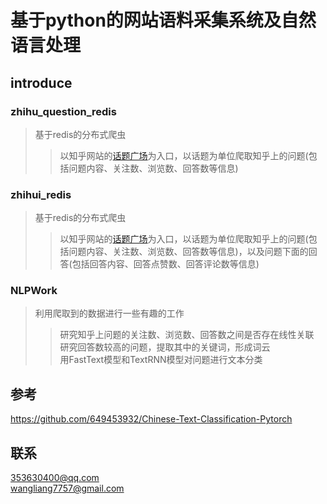 # 基于python的网站语料采集系统及自然语言处理
## introduce

### zhihu_question_redis

>基于redis的分布式爬虫
>>以知乎网站的[话题广场](https://www.zhihu.com/topics)为入口，以话题为单位爬取知乎上的问题(包括问题内容、关注数、浏览数、回答数等信息)

### zhihui_redis

>基于redis的分布式爬虫
>>以知乎网站的[话题广场](https://www.zhihu.com/topics)为入口，以话题为单位爬取知乎上的问题(包括问题内容、关注数、浏览数、回答数等信息)，以及问题下面的回答(包括回答内容、回答点赞数、回答评论数等信息)

### NLPWork
>利用爬取到的数据进行一些有趣的工作<br>
>>研究知乎上问题的关注数、浏览数、回答数之间是否存在线性关联<br>
>>研究回答数较高的问题，提取其中的关键词，形成词云<br>
>>用FastText模型和TextRNN模型对问题进行文本分类





## 参考
https://github.com/649453932/Chinese-Text-Classification-Pytorch

## 联系
353630400@qq.com<br>
wangliang7757@gmail.com
